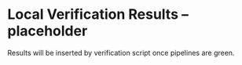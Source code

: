 # Local Verification Results – placeholder

Results will be inserted by verification script once pipelines are green. 